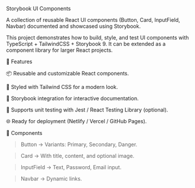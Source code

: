 Storybook UI Components

A collection of reusable React UI components (Button, Card, InputField, Navbar) documented and showcased using Storybook.

This project demonstrates how to build, style, and test UI components with TypeScript + TailwindCSS + Storybook 9. It can be extended as a component library for larger React projects.

🚀 Features

📦 Reusable and customizable React components.

🎨 Styled with Tailwind CSS for a modern look.

📖 Storybook integration for interactive documentation.

🧪 Supports unit testing with Jest / React Testing Library (optional).

🌐 Ready for deployment (Netlify / Vercel / GitHub Pages).

📸 Components

>Button → Variants: Primary, Secondary, Danger.

>Card → With title, content, and optional image.

>InputField → Text, Password, Email input.

>Navbar → Dynamic links.